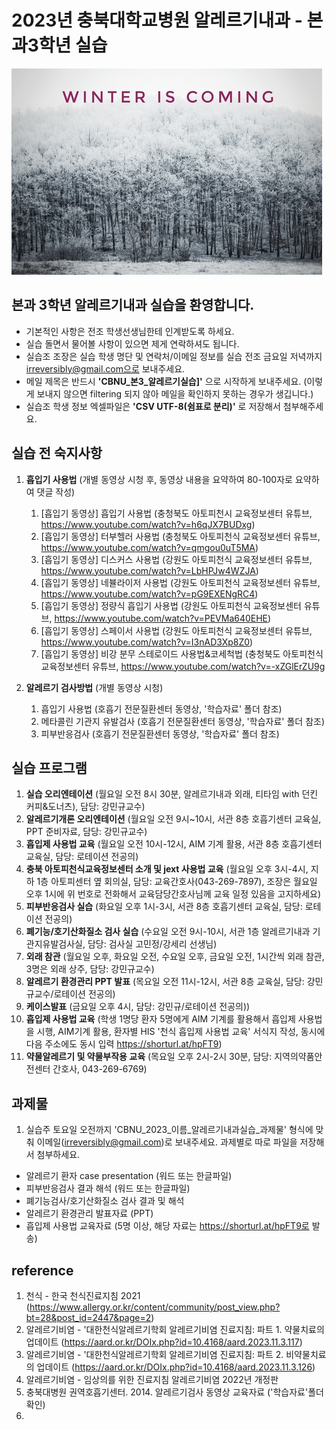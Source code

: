 # 2023년 충북대학교병원 알레르기내과 - 본과3학년 실습

![Winter_is_coming](./img/Winter_is_coming.png)

## 본과 3학년  알레르기내과 실습을 환영합니다. 

- 기본적인 사항은 전조 학생선생님한테 인계받도록 하세요. 
- 실습 돌면서 물어볼 사항이 있으면 제게 연락하셔도 됩니다.
- 실습조 조장은 실습 학생 명단 및 연락처/이메일 정보를 실습 전조 금요일 저녁까지 irreversibly@gmail.com으로 보내주세요.
- 메일 제목은 반드시 **'CBNU_본3_알레르기실습]'** 으로 시작하게 보내주세요. (이렇게 보내지 않으면 filtering 되지 않아 메일을 확인하지 못하는 경우가 생깁니다.)
- 실습조 학생 정보 엑셀파일은 **'CSV UTF-8(쉼표로 분리)'** 로 저장해서 첨부해주세요. 

## 실습 전 숙지사항
1. **흡입기 사용법** (개별 동영상 시청 후, 동영상 내용을 요약하여 80-100자로 요약하여 댓글 작성) 
   1) [흡입기 동영상] 흡입기 사용법 (충청북도 아토피천시 교육정보센터 유튜브, https://www.youtube.com/watch?v=h6qJX7BUDxg)
   2) [흡입기 동영상] 터부헬러 사용법 (충청북도 아토피천식 교육정보센터 유튜브, https://www.youtube.com/watch?v=qmgou0uT5MA)
   3) [흡입기 동영상] 디스커스 사용법 (강원도 아토피천식 교육정보센터 유튜브, https://www.youtube.com/watch?v=LbHPJw4WZJA)
   4) [흡입기 동영상] 네뷸라이저 사용법 (강원도 아토피천식 교육정보센터 유튜브, https://www.youtube.com/watch?v=pG9EXENgRC4)
   5) [흡입기 동영상] 정량식 흡입기 사용법 (강원도 아토피천식 교육정보센터 유튜브, https://www.youtube.com/watch?v=PEVMa640EHE)
   6) [흡입기 동영상] 스페이서 사용법 (강원도 아토피천식 교육정보센터 유튜브, https://www.youtube.com/watch?v=I3nAD3Xp8Z0)
   7) [흡입기 동영상] 비강 분무 스테로이드 사용법&코세척법 (충청북도 아토피천식 교육정보센터 유튜브, https://www.youtube.com/watch?v=-xZGlErZU9g
  
2. **알레르기 검사방법** (개별 동영상 시청)
   1) 흡입기 사용법 (호흡기 전문질환센터 동영상, '학습자료' 폴더 참조)
   2) 메타콜린 기관지 유발검사 (호흡기 전문질환센터 동영상, '학습자료' 폴더 참조)
   3) 피부반응검사 (호흡기 전문질환센터 동영상, '학습자료' 폴더 참조)

## 실습 프로그램
1. **실습 오리엔테이션** (월요일 오전 8시 30분, 알레르기내과 외래, 티타임 with 던킨 커피&도너츠), 담당: 강민규교수)
2. **알레르기개론 오리엔테이션** (월요일 오전 9시~10시, 서관 8층 호흡기센터 교육실, PPT 준비자료, 담당: 강민규교수)
3. **흡입제 사용법 교육** (월요일 오전 10시-12시, AIM 기계 활용, 서관 8층 호흡기센터 교육실, 담당: 로테이션 전공의)
4. **충북 아토피천식교육정보센터 소개 및 jext 사용법 교육** (월요일 오후 3시-4시, 지하 1층 아토피센터 옆 회의실, 담당: 교육간호사(043-269-7897), 조장은 월요일 오후 1시에 위 번호로 전화해서 교육담당간호사님께 교육 일정 있음을 고지하세요)
5. **피부반응검사 실습** (화요일 오후 1시-3시, 서관 8층 호흡기센터 교육실, 담당: 로테이션 전공의) 
6. **폐기능/호기산화질소 검사 실습** (수요일 오전 9시-10시, 서관 1층 알레르기내과 기관지유발검사실, 담당: 검사실 고민정/강세리 선생님) 
7. **외래 참관** (월요일 오후, 화요일 오전, 수요일 오후, 금요일 오전, 1시간씩 외래 참관, 3명은 외래 상주, 담당: 강민규교수)
8. **알레르기 환경관리 PPT 발표** (목요일 오전 11시-12시, 서관 8층 교육실, 담당: 강민규교수/로테이션 전공의) 
9. **케이스발표** (금요일 오후 4시, 담당: 강민규/로테이션 전공의)) 
10. **흡입제 사용법 교육** (학생 1명당 환자 5명에게 AIM 기계를 활용해서 흡입제 사용법을 시행, AIM기계 활용, 환자별 HIS '천식 흡입제 사용법 교육' 서식지 작성, 동시에 다음 주소에도 동시 입력 https://shorturl.at/hpFT9)
11. **약물알레르기 및 약물부작용 교육** (목요일 오후 2시-2시 30분, 담당: 지역의약품안전센터 간호사, 043-269-6769)

## 과제물
1. 실습주 토요일 오전까지  'CBNU_2023_이름_알레르기내과실습_과제물' 형식에 맞춰 이메일(irreversibly@gmail.com)로 보내주세요. 과제별로 따로 파일을 저장해서 첨부하세요.   

- 알레르기 환자 case presentation (워드 또는 한글파일)
- 피부반응검사 결과 해석 (워드 또는 한글파일)
- 폐기능검사/호기산화질소 검사 결과 및 해석
- 알레르기 환경관리 발표자료 (PPT)
- 흡입제 사용법 교육자료 (5명 이상, 해당 자료는 https://shorturl.at/hpFT9로 발송)

## reference 
1. 천식 - 한국 천식진료지침 2021 (https://www.allergy.or.kr/content/community/post_view.php?bt=28&post_id=2447&page=2)
2. 알레르기비염 - '대한천식알레르기학회 알레르기비염 진료지침: 파트 1. 약물치료의 업데이트 (https://aard.or.kr/DOIx.php?id=10.4168/aard.2023.11.3.117)
3. 알레르기비염 - '대한천식알레르기학회 알레르기비염 진료지침: 파트 2. 비약물치료의 업데이트 (https://aard.or.kr/DOIx.php?id=10.4168/aard.2023.11.3.126)
4. 알레르기비염 - 임상의를 위한 진료지침 알레르기비염 2022년 개정판
5. 충북대병원 권역호흡기센터. 2014. 알레르기검사 동영상 교육자료 ('학습자료'폴더 확인)
6. 
